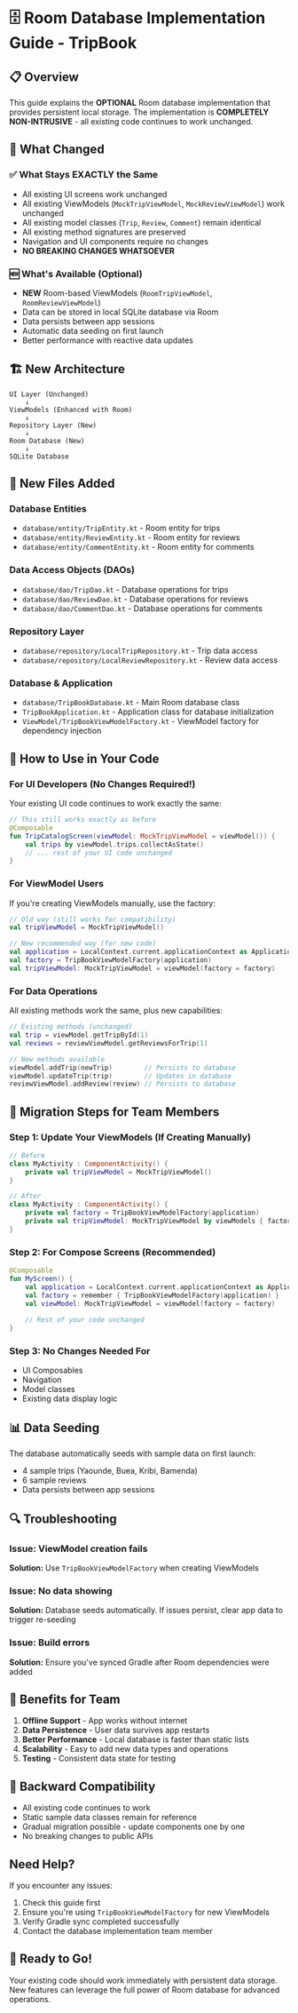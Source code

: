 # 🗄️ Room Database Implementation Guide - TripBook

## 📋 Overview

This guide explains the **OPTIONAL** Room database implementation that provides persistent local storage. The implementation is **COMPLETELY NON-INTRUSIVE** - all existing code continues to work unchanged.

## 🔄 What Changed

### ✅ **What Stays EXACTLY the Same**

- All existing UI screens work unchanged
- All existing ViewModels (`MockTripViewModel`, `MockReviewViewModel`) work unchanged
- All existing model classes (`Trip`, `Review`, `Comment`) remain identical
- All existing method signatures are preserved
- Navigation and UI components require no changes
- **NO BREAKING CHANGES WHATSOEVER**

### 🆕 **What's Available (Optional)**

- **NEW** Room-based ViewModels (`RoomTripViewModel`, `RoomReviewViewModel`)
- Data can be stored in local SQLite database via Room
- Data persists between app sessions
- Automatic data seeding on first launch
- Better performance with reactive data updates

## 🏗️ **New Architecture**

```
UI Layer (Unchanged)
    ↓
ViewModels (Enhanced with Room)
    ↓
Repository Layer (New)
    ↓
Room Database (New)
    ↓
SQLite Database
```

## 📁 **New Files Added**

### Database Entities

- `database/entity/TripEntity.kt` - Room entity for trips
- `database/entity/ReviewEntity.kt` - Room entity for reviews
- `database/entity/CommentEntity.kt` - Room entity for comments

### Data Access Objects (DAOs)

- `database/dao/TripDao.kt` - Database operations for trips
- `database/dao/ReviewDao.kt` - Database operations for reviews
- `database/dao/CommentDao.kt` - Database operations for comments

### Repository Layer

- `database/repository/LocalTripRepository.kt` - Trip data access
- `database/repository/LocalReviewRepository.kt` - Review data access

### Database & Application

- `database/TripBookDatabase.kt` - Main Room database class
- `TripBookApplication.kt` - Application class for database initialization
- `ViewModel/TripBookViewModelFactory.kt` - ViewModel factory for dependency injection

## 🔧 **How to Use in Your Code**

### **For UI Developers (No Changes Required!)**

Your existing UI code continues to work exactly the same:

```kotlin
// This still works exactly as before
@Composable
fun TripCatalogScreen(viewModel: MockTripViewModel = viewModel()) {
    val trips by viewModel.trips.collectAsState()
    // ... rest of your UI code unchanged
}
```

### **For ViewModel Users**

If you're creating ViewModels manually, use the factory:

```kotlin
// Old way (still works for compatibility)
val tripViewModel = MockTripViewModel()

// New recommended way (for new code)
val application = LocalContext.current.applicationContext as Application
val factory = TripBookViewModelFactory(application)
val tripViewModel: MockTripViewModel = viewModel(factory = factory)
```

### **For Data Operations**

All existing methods work the same, plus new capabilities:

```kotlin
// Existing methods (unchanged)
val trip = viewModel.getTripById(1)
val reviews = reviewViewModel.getReviewsForTrip(1)

// New methods available
viewModel.addTrip(newTrip)        // Persists to database
viewModel.updateTrip(trip)        // Updates in database
reviewViewModel.addReview(review) // Persists to database
```

## 🚀 **Migration Steps for Team Members**

### **Step 1: Update Your ViewModels (If Creating Manually)**

```kotlin
// Before
class MyActivity : ComponentActivity() {
    private val tripViewModel = MockTripViewModel()
}

// After  
class MyActivity : ComponentActivity() {
    private val factory = TripBookViewModelFactory(application)
    private val tripViewModel: MockTripViewModel by viewModels { factory }
}
```

### **Step 2: For Compose Screens (Recommended)**

```kotlin
@Composable
fun MyScreen() {
    val application = LocalContext.current.applicationContext as Application
    val factory = remember { TripBookViewModelFactory(application) }
    val viewModel: MockTripViewModel = viewModel(factory = factory)
  
    // Rest of your code unchanged
}
```

### **Step 3: No Changes Needed For**

- UI Composables
- Navigation
- Model classes
- Existing data display logic

## 📊 **Data Seeding**

The database automatically seeds with sample data on first launch:

- 4 sample trips (Yaounde, Buea, Kribi, Bamenda)
- 6 sample reviews
- Data persists between app sessions

## 🔍 **Troubleshooting**

### **Issue: ViewModel creation fails**

**Solution:** Use `TripBookViewModelFactory` when creating ViewModels

### **Issue: No data showing**

**Solution:** Database seeds automatically. If issues persist, clear app data to trigger re-seeding

### **Issue: Build errors**

**Solution:** Ensure you've synced Gradle after Room dependencies were added

## 🎯 **Benefits for Team**

1. **Offline Support** - App works without internet
2. **Data Persistence** - User data survives app restarts
3. **Better Performance** - Local database is faster than static lists
4. **Scalability** - Easy to add new data types and operations
5. **Testing** - Consistent data state for testing

## 🔄 **Backward Compatibility**

- All existing code continues to work
- Static sample data classes remain for reference
- Gradual migration possible - update components one by one
- No breaking changes to public APIs

## **Need Help?**

If you encounter any issues:

1. Check this guide first
2. Ensure you're using `TripBookViewModelFactory` for new ViewModels
3. Verify Gradle sync completed successfully
4. Contact the database implementation team member

## 🎉 **Ready to Go!**

Your existing code should work immediately with persistent data storage. New features can leverage the full power of Room database for advanced operations.
